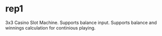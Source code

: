 # rep1
3x3 Casino Slot Machine. Supports balance input. Supports balance and winnings calculation for continious playing.
